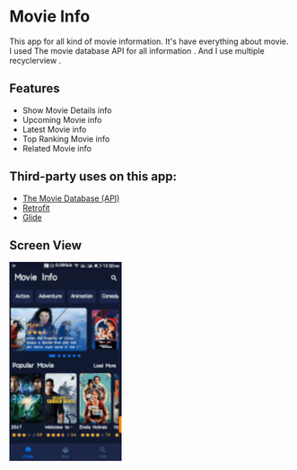 
# Movie Info

This app for all kind of movie information. It's have everything about movie. I used The movie database API for all information . And I use multiple recyclerview .

## Features
- Show Movie Details info
- Upcoming Movie info
- Latest Movie info
- Top Ranking Movie info
- Related Movie info



  
  


## Third-party uses on this app:
 - [The Movie Database (API)](https://www.themoviedb.org/documentation/api)
- [Retrofit](https://github.com/square/retrofit)
- [Glide](https://github.com/bumptech/glide)

## Screen View
<img src="https://raw.githubusercontent.com/Emranul-Islam/Movie-Info/master/app/src/main/res/drawable/demo.gif" width="200">
